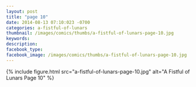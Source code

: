 ```yaml
---
layout: post
title: "page 10"
date: 2014-08-13 07:10:023 -0700
categories: a-fistful-of-lunars
thumbnail: /images/comics/thumbs/a-fistful-of-lunars-page-10.jpg
keywords: 
description: 
facebook_type: 
facebook_image: /images/comics/thumbs/a-fistful-of-lunars-page-10.jpg
---
```

{% include figure.html src="a-fistful-of-lunars-page-10.jpg" alt="A Fistful of Lunars Page 10" %}